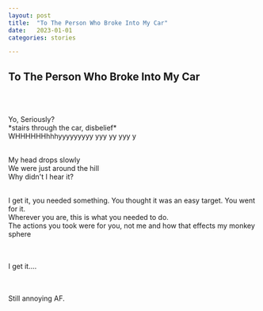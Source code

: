 ```yaml
---
layout: post
title:  "To The Person Who Broke Into My Car"
date:   2023-01-01
categories: stories

---
```


<h2>To The Person Who Broke Into My Car</h2><br><br>
<div class="row haiku">
  <div class="col-md-12">
      <p id="joke">Yo, Seriously?<br>
      *stairs through the car, disbelief*<br>
      WHHHHHHhhhyyyyyyyyy  yyy  yy  yyy  y<br><br>
      </p>
      <p id="queen">
        My head drops slowly<br>
        We were just around the hill<br>
        Why didn't I hear it?<br><br>
      </p>
      <p id="joke">
        I get it, you needed something. You thought it was an easy target. You went for it.<br>
        Wherever you are, this is what you needed to do.<br>
        The actions you took were for you, not me and how that effects my monkey sphere<br><br><br>
      </p>
      <p id="king">
      I get it....<br><br><br>
      </p>
      <p id="queen">
      Still annoying AF.
      </p>
</div>

